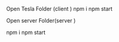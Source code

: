 Open Tesla Folder (client )
   npm i 
   npm start

Open server Folder(server )

   npm i 
   npm start
